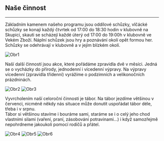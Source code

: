 ## Naše činnost
----------------------------------------------------------

Základním kamenem našeho programu jsou oddílové schůzky, vlčácké schůzky se konají každý čtvrtek od 17:00 do 18:30 hodin v klubovně na Skupici, skauti se scházejí každé úterý od 17:00 do 19:00h v klubovně ve Vekém Zboží. 
Náplní schůzek jsou hry a poznávání okolí opět formou her. 
Schůzky se odehrávají  v klubovně a v jejím blízkém okolí.  

![Obr1](https://dd06291c6c.cbaul-cdnwnd.com/0abdc7eb0737f25fe87fa1e4a28deb1c/200000099-476ac4864c/5.jpg)

Naší další činností jsou akce, které pořádáme zpravidla dvě v měsíci. 
Jedná se o vycházky do přírody, jednodenní i vícedenní výpravy.
Na výpravy vícedenní (zpravidla třídenní) vyrážíme o podzimních a velikonočních prázdninách.  

![Obr2](https://dd06291c6c.cbaul-cdnwnd.com/0abdc7eb0737f25fe87fa1e4a28deb1c/200000097-83df084d99/2a.jpg)
![Obr3](https://dd06291c6c.cbaul-cdnwnd.com/0abdc7eb0737f25fe87fa1e4a28deb1c/200000096-0eab10fa50/1v.jpg)

Vyvrcholením naší celoroční činnosti je tábor. 
Na tábor jezdíme většinou v červenci, nicméně někdy nás situace může donutit uspořádat tábor déle, třeba i v srpnu.  
Tábor si většinou stavíme i bouráme sami, staráme se i o celý jeho chod vlastními silami (vaření, praní, zásobování potravinami...) 
i když samozřejmě nepohrdneme jakoukoli pomocí rodičů a přátel. 

![Obr4](https://dd06291c6c.cbaul-cdnwnd.com/0abdc7eb0737f25fe87fa1e4a28deb1c/200000102-2da322e9e0/ohen.jpg)
![Obr5](https://dd06291c6c.cbaul-cdnwnd.com/0abdc7eb0737f25fe87fa1e4a28deb1c/200000105-e0761e16f9/111.JPG)
![Obr6](https://dd06291c6c.cbaul-cdnwnd.com/0abdc7eb0737f25fe87fa1e4a28deb1c/200000106-30a9231aa2/16.JPG)
